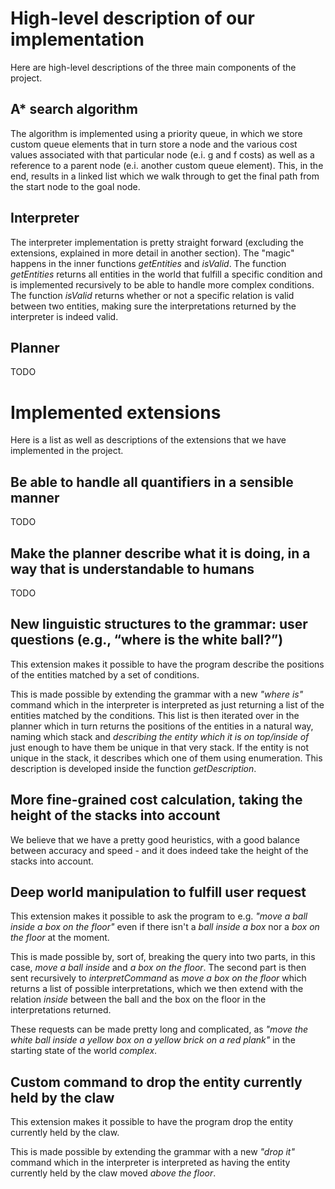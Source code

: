# High-level description of our implementation
Here are high-level descriptions of the three main components of the project.

## A* search algorithm
The algorithm is implemented using a priority queue, in which we store custom queue elements that in turn store a node and the various cost values associated with that particular node (e.i. g and f costs) as well as a reference to a parent node (e.i. another custom queue element). This, in the end, results in a linked list which we walk through to get the final path from the start node to the goal node.

## Interpreter
The interpreter implementation is pretty straight forward (excluding the extensions, explained in more detail in another section). The "magic" happens in the inner functions *getEntities* and *isValid*. The function *getEntities* returns all entities in the world that fulfill a specific condition and is implemented recursively to be able to handle more complex conditions. The function *isValid* returns whether or not a specific relation is valid between two entities, making sure the interpretations returned by the interpreter is indeed valid.

## Planner
TODO

# Implemented extensions
Here is a list as well as descriptions of the extensions that we have implemented in the project.

## Be able to handle all quantifiers in a sensible manner
TODO

## Make the planner describe what it is doing, in a way that is understandable to humans
TODO

## New linguistic structures to the grammar: user questions (e.g., “where is the white ball?”)
This extension makes it possible to have the program describe the positions of the entities matched by a set of conditions.

This is made possible by extending the grammar with a new *"where is"* command which in the interpreter is interpreted as just returning a list of the entities matched by the conditions. This list is then iterated over in the planner which in turn returns the positions of the entities in a natural way, naming which stack and *describing the entity which it is on top/inside of* just enough to have them be unique in that very stack. If the entity is not unique in the stack, it describes which one of them using enumeration. This description is developed inside the function *getDescription*.

## More fine-grained cost calculation, taking the height of the stacks into account
We believe that we have a pretty good heuristics, with a good balance between accuracy and speed - and it does indeed take the height of the stacks into account.

## Deep world manipulation to fulfill user request
This extension makes it possible to ask the program to e.g. *"move a ball inside a box on the floor"* even if there isn't a *ball inside a box* nor a *box on the floor* at the moment.

This is made possible by, sort of, breaking the query into two parts, in this case, *move a ball inside* and *a box on the floor*. The second part is then sent recursively to *interpretCommand* as *move a box on the floor* which returns a list of possible interpretations, which we then extend with the relation *inside* between the ball and the box on the floor in the interpretations returned.

These requests can be made pretty long and complicated, as *"move the white ball inside a yellow box on a yellow brick on a red plank"* in the starting state of the world *complex*.

## Custom command to drop the entity currently held by the claw
This extension makes it possible to have the program drop the entity currently held by the claw.

This is made possible by extending the grammar with a new *"drop it"* command which in the interpreter is interpreted as having the entity currently held by the claw moved *above the floor*.

